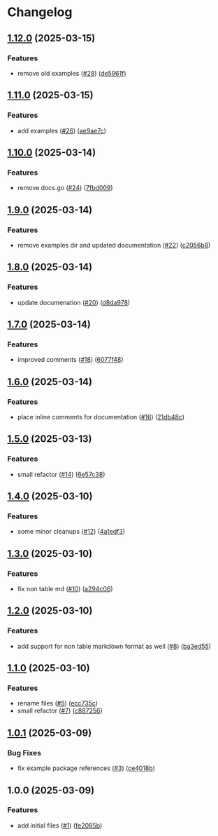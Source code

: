 # Changelog

## [1.12.0](https://github.com/azyphon/markparsr/compare/v1.11.0...v1.12.0) (2025-03-15)


### Features

* remove old examples ([#28](https://github.com/azyphon/markparsr/issues/28)) ([de5961f](https://github.com/azyphon/markparsr/commit/de5961f6747f742b90d55efe7dacda36f4918759))

## [1.11.0](https://github.com/azyphon/markparsr/compare/v1.10.0...v1.11.0) (2025-03-15)


### Features

* add examples ([#26](https://github.com/azyphon/markparsr/issues/26)) ([ae9ae7c](https://github.com/azyphon/markparsr/commit/ae9ae7c725e0ee6543a0dc7183bf9c57c87bd3b8))

## [1.10.0](https://github.com/azyphon/markparsr/compare/v1.9.0...v1.10.0) (2025-03-14)


### Features

* remove docs.go ([#24](https://github.com/azyphon/markparsr/issues/24)) ([7fbd009](https://github.com/azyphon/markparsr/commit/7fbd009a231868035e075a1dab7d0b6d4d9ab78d))

## [1.9.0](https://github.com/azyphon/markparsr/compare/v1.8.0...v1.9.0) (2025-03-14)


### Features

* remove examples dir and updated documentation ([#22](https://github.com/azyphon/markparsr/issues/22)) ([c2056b8](https://github.com/azyphon/markparsr/commit/c2056b816691885e12f2c4cf652b9730e6fad09d))

## [1.8.0](https://github.com/azyphon/markparsr/compare/v1.7.0...v1.8.0) (2025-03-14)


### Features

* update documenation ([#20](https://github.com/azyphon/markparsr/issues/20)) ([d8da978](https://github.com/azyphon/markparsr/commit/d8da978a02fd1d0f4816133f2864ce839866ffb9))

## [1.7.0](https://github.com/azyphon/markparsr/compare/v1.6.0...v1.7.0) (2025-03-14)


### Features

* improved comments ([#18](https://github.com/azyphon/markparsr/issues/18)) ([6077f48](https://github.com/azyphon/markparsr/commit/6077f48e5da0f73d1b20d6a1c072be65344a43b2))

## [1.6.0](https://github.com/azyphon/markparsr/compare/v1.5.0...v1.6.0) (2025-03-14)


### Features

* place inline comments for documentation ([#16](https://github.com/azyphon/markparsr/issues/16)) ([21db48c](https://github.com/azyphon/markparsr/commit/21db48cbd8e23c42238e8171e89fa97624c5e474))

## [1.5.0](https://github.com/azyphon/markparsr/compare/v1.4.0...v1.5.0) (2025-03-13)


### Features

* small refactor ([#14](https://github.com/azyphon/markparsr/issues/14)) ([6e57c38](https://github.com/azyphon/markparsr/commit/6e57c38561b8b2e8bb818c8dcf39e1ba70e8c91b))

## [1.4.0](https://github.com/azyphon/markparsr/compare/v1.3.0...v1.4.0) (2025-03-10)


### Features

* some minor cleanups ([#12](https://github.com/azyphon/markparsr/issues/12)) ([4a1edf3](https://github.com/azyphon/markparsr/commit/4a1edf3a1b6c866aa6638a829d3a610c8e3d2bea))

## [1.3.0](https://github.com/azyphon/markparsr/compare/v1.2.0...v1.3.0) (2025-03-10)


### Features

* fix non table md ([#10](https://github.com/azyphon/markparsr/issues/10)) ([a294c06](https://github.com/azyphon/markparsr/commit/a294c0632123881f0bcef30901e5d3747110b15a))

## [1.2.0](https://github.com/azyphon/markparsr/compare/v1.1.0...v1.2.0) (2025-03-10)


### Features

* add support for non table markdown format as well ([#8](https://github.com/azyphon/markparsr/issues/8)) ([ba3ed55](https://github.com/azyphon/markparsr/commit/ba3ed55f5bce82e0563aa61b352b19a268f17a78))

## [1.1.0](https://github.com/azyphon/markparsr/compare/v1.0.1...v1.1.0) (2025-03-10)


### Features

* rename files ([#5](https://github.com/azyphon/markparsr/issues/5)) ([ecc735c](https://github.com/azyphon/markparsr/commit/ecc735c64874d8efdc2c40b24174da79311580ec))
* small refactor ([#7](https://github.com/azyphon/markparsr/issues/7)) ([c887256](https://github.com/azyphon/markparsr/commit/c88725661e075053f446dd4c2b17acc02d8c20b5))

## [1.0.1](https://github.com/azyphon/markparsr/compare/v1.0.0...v1.0.1) (2025-03-09)


### Bug Fixes

* fix example package references ([#3](https://github.com/azyphon/markparsr/issues/3)) ([ce4018b](https://github.com/azyphon/markparsr/commit/ce4018b08624f99454caee153814edfe2dd7badb))

## 1.0.0 (2025-03-09)


### Features

* add initial files ([#1](https://github.com/azyphon/markparsr/issues/1)) ([fe2085b](https://github.com/azyphon/markparsr/commit/fe2085bccb2cc5c24bb7200b64b32582910696e2))
